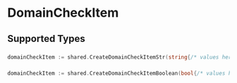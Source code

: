 # DomainCheckItem


## Supported Types

### 

```go
domainCheckItem := shared.CreateDomainCheckItemStr(string{/* values here */})
```

### 

```go
domainCheckItem := shared.CreateDomainCheckItemBoolean(bool{/* values here */})
```

